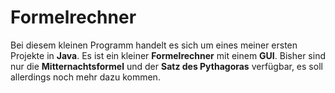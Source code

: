 # Formelrechner
Bei diesem kleinen Programm handelt es sich um eines meiner ersten Projekte in **Java**. Es ist ein kleiner **Formelrechner** mit einem **GUI**.
Bisher sind nur die **Mitternachtsformel** und der **Satz des Pythagoras** verfügbar, es soll allerdings noch mehr dazu kommen.
